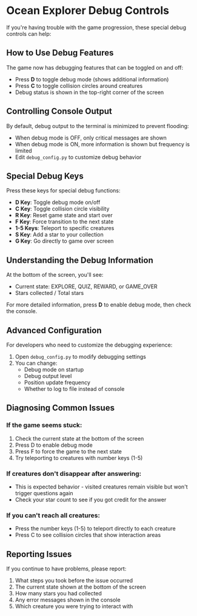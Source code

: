 # Ocean Explorer Debug Controls

If you're having trouble with the game progression, these special debug controls can help:

## How to Use Debug Features

The game now has debugging features that can be toggled on and off:
- Press **D** to toggle debug mode (shows additional information)
- Press **C** to toggle collision circles around creatures
- Debug status is shown in the top-right corner of the screen

## Controlling Console Output

By default, debug output to the terminal is minimized to prevent flooding:

- When debug mode is OFF, only critical messages are shown
- When debug mode is ON, more information is shown but frequency is limited
- Edit `debug_config.py` to customize debug behavior

## Special Debug Keys

Press these keys for special debug functions:

- **D Key**: Toggle debug mode on/off
- **C Key**: Toggle collision circle visibility
- **R Key**: Reset game state and start over
- **F Key**: Force transition to the next state 
- **1-5 Keys**: Teleport to specific creatures
- **S Key**: Add a star to your collection
- **G Key**: Go directly to game over screen

## Understanding the Debug Information

At the bottom of the screen, you'll see:
- Current state: EXPLORE, QUIZ, REWARD, or GAME_OVER
- Stars collected / Total stars

For more detailed information, press **D** to enable debug mode, then check the console.

## Advanced Configuration

For developers who need to customize the debugging experience:

1. Open `debug_config.py` to modify debugging settings
2. You can change:
   - Debug mode on startup
   - Debug output level
   - Position update frequency
   - Whether to log to file instead of console

## Diagnosing Common Issues

### If the game seems stuck:
1. Check the current state at the bottom of the screen
2. Press D to enable debug mode
3. Press F to force the game to the next state
4. Try teleporting to creatures with number keys (1-5)

### If creatures don't disappear after answering:
- This is expected behavior - visited creatures remain visible but won't trigger questions again
- Check your star count to see if you got credit for the answer

### If you can't reach all creatures:
- Press the number keys (1-5) to teleport directly to each creature
- Press C to see collision circles that show interaction areas

## Reporting Issues

If you continue to have problems, please report:
1. What steps you took before the issue occurred
2. The current state shown at the bottom of the screen
3. How many stars you had collected
4. Any error messages shown in the console
5. Which creature you were trying to interact with
